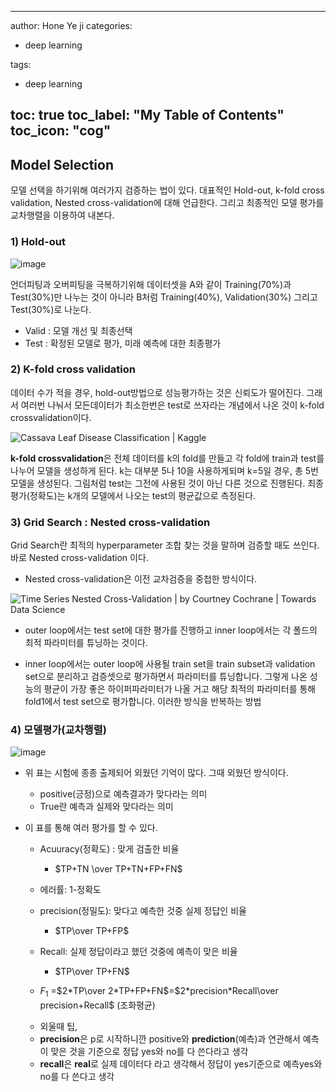 
---

author: Hone Ye ji
categories: 
 - deep learning
 
tags: 
  - deep learning

toc: true
toc_label: "My Table of Contents"
toc_icon: "cog"
---


## Model Selection

모델 선택을 하기위해 여러가지 검증하는 법이 있다. 대표적인 Hold-out, k-fold cross validation, Nested cross-validation에 대해 언급한다.
그리고 최종적인 모델 평가를 교차행렬을 이용하여 내본다.

### 1) Hold-out
![image](https://user-images.githubusercontent.com/45659433/142563379-0be5863f-a426-4751-a026-6b25812f10b6.png)

언더피팅과 오버피팅을 극복하기위해 데이터셋을 A와 같이 Training(70%)과 Test(30%)만 나누는 것이 아니라 B처럼 Training(40%), Validation(30%) 그리고 Test(30%)로 나눈다. 
- Valid : 모델 개선 및 최종선택
- Test : 확정된 모델로 평가, 미래 예측에 대한 최종평가 


### 2) K-fold cross validation
데이터 수가 적을 경우, hold-out방법으로 성능평가하는 것은 신뢰도가 떨어진다. 그래서 여러번 나눠서 모든데이터가 최소한번은 test로 쓰자라는 개념에서 나온 것이 k-fold crossvalidation이다.

![Cassava Leaf Disease Classification | Kaggle](https://www.googleapis.com/download/storage/v1/b/kaggle-forum-message-attachments/o/inbox%2F4367831%2Fa7eaffa417f9905be8f0e22af7326ac0%2Fk-fold.jpg?generation=1609935772242624&alt=media)

**k-fold crossvalidation**은 전체 데이터를 k의 fold를 만들고 각 fold에 train과 test를 나누어 모델을 생성하게 된다. k는 대부분 5나 10을 사용하게되며 k=5일 경우, 총 5번 모델을 생성된다. 그림처럼 test는 그전에 사용된 것이 아닌 다른 것으로 진행된다. 최종평가(정확도)는 k개의 모델에서 나오는 test의 평균값으로 측정된다.


### 3) Grid Search : Nested cross-validation
 Grid Search란 최적의 hyperparameter 조합 찾는 것을 말하며 검증할 때도 쓰인다.  바로 Nested cross-validation 이다.
- Nested cross-validation은 이전 교차검증을 중첩한 방식이다.

![Time Series Nested Cross-Validation | by Courtney Cochrane | Towards Data  Science](https://miro.medium.com/max/1400/1*5vky1z29e1iO6iOvCTBJxg.png)
- outer loop에서는 test set에 대한 평가를 진행하고 inner loop에서는 각 폴드의 최적 파라미터를 튜닝하는 것이다.


- inner loop에서는 outer loop에 사용될 train set을 train subset과 validation set으로 분리하고 검증셋으로 평가하면서 파라미터를 튜닝합니다. 그렇게 나온 성능의 평균이 가장 좋은 하이퍼파라미터가 나올 거고 해당 최적의 파라미터를 통해 fold1에서 test set으로 평가합니다. 이러한 방식을 반복하는 방법


### 4) 모델평가(교차행렬)

![image](https://user-images.githubusercontent.com/45659433/142571391-8874ce3d-ec14-48f6-9740-6c5ed07c1bee.png)

- 위 표는 시험에 종종 출제되어 외웠던 기억이 많다. 그때 외웠던 방식이다.
	- positive(긍정)으로 예측결과가 맞다라는 의미
	- True란 예측과 실제와 맞다라는 의미

- 이 표를 통해 여러 평가를 할 수 있다.
	
	- Acuuracy(정확도) : 맞게 검출한 비율
		- $TP+TN \over TP+TN+FP+FN$
	- 에러률: 1-정확도
	- precision(정밀도): 맞다고 예측한 것중 실제 정답인 비율
		- $TP\over TP+FP$
	- Recall: 실제 정답이라고 했던 것중에 예측이 맞은 비율
		- $TP\over TP+FN$
		
	- $F_1$ =$2*TP\over 2*TP+FP+FN$=$2*precision*Recall\over precision+Recall$ (조화평균)

	* 외울때 팁,
	* **precision**은 p로 시작하니깐 positive와 **prediction**(예측)과 연관해서 예측이 맞은 것을 기준으로 정답 yes와 no를 다 쓴다라고 생각
	* **recall**은 **real**로 실제 데이터다 라고 생각해서 정답이 yes기준으로 예측yes와 no를 다 쓴다고 생각
<!--stackedit_data:
eyJoaXN0b3J5IjpbLTQ2NDY2ODU5OSwzOTY0MzAwMDVdfQ==
-->